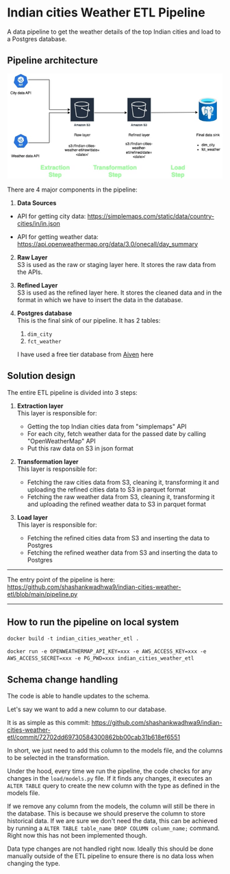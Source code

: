 # Indian cities Weather ETL Pipeline
A data pipeline to get the weather details of the top Indian cities and load to a Postgres database.

## Pipeline architecture

![Architecture diagram](assets/architecture_diagram.jpg)  


There are 4 major components in the pipeline:

1. **Data Sources**  

- API for getting city data: https://simplemaps.com/static/data/country-cities/in/in.json


- API for getting weather data: https://api.openweathermap.org/data/3.0/onecall/day_summary

2. **Raw Layer**  
S3 is used as the raw or staging layer here. It stores the raw data from the APIs.


3. **Refined Layer**  
S3 is used as the refined layer here. It stores the cleaned data and in the format in which we have to insert the data in the database.
   

4. **Postgres database**  
This is the final sink of our pipeline. It has 2 tables:
    1. `dim_city`
    2. `fct_weather`  
    
    I have used a free tier database from [Aiven](https://aiven.io/postgresql) here

## Solution design
The entire ETL pipeline is divided into 3 steps:

1. **Extraction layer**  
This layer is responsible for:

    - Getting the top Indian cities data from "simplemaps" API
    - For each city, fetch weather data for the passed date by calling "OpenWeatherMap" API
    - Put this raw data on S3 in json format


2. **Transformation layer**  
This layer is responsible for:
    - Fetching the raw cities data from S3, cleaning it, transforming it and uploading the refined cities data to S3 in parquet format
    - Fetching the raw weather data from S3, cleaning it, transforming it and uploading the refined weather data to S3 in parquet format


3. **Load layer**  
This layer is responsible for:
    - Fetching the refined cities data from S3 and inserting the data to Postgres
    - Fetching the refined weather data from S3 and inserting the data to Postgres
___

The entry point of the pipeline is here: https://github.com/shashankwadhwa9/indian-cities-weather-etl/blob/main/pipeline.py

___

## How to run the pipeline on local system

```
docker build -t indian_cities_weather_etl .
```

```
docker run -e OPENWEATHERMAP_API_KEY=xxx -e AWS_ACCESS_KEY=xxx -e AWS_ACCESS_SECRET=xxx -e PG_PWD=xxx indian_cities_weather_etl
```

## Schema change handling

The code is able to handle updates to the schema.

Let's say we want to add a new column to our database.  
         
It is as simple as this commit: https://github.com/shashankwadhwa9/indian-cities-weather-etl/commit/72702dd69730584300862bb00cab31b618ef6551
  
In short, we just need to add this column to the models file, and the columns to be selected in the transformation.

Under the hood, every time we run the pipeline, the code checks for any changes in the `load/models.py` file. If it finds any changes, it executes an `ALTER TABLE` query to create the new column with the type as defined in the models file.

If we remove any column from the models, the column will still be there in the database. This is because we should preserve the column to store historical data. If we are sure we don't need the data, this can be achieved by running a `ALTER TABLE table_name DROP COLUMN column_name;` command. Right now this has not been implemented though.

Data type changes are not handled right now. Ideally this should be done manually outside of the ETL pipeline to ensure there is no data loss when changing the type.